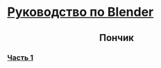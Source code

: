 # [Руководство по Blender](../blender_tutorial.md)

## <center> Пончик </center>
### [Часть 1](donut_01.md)

